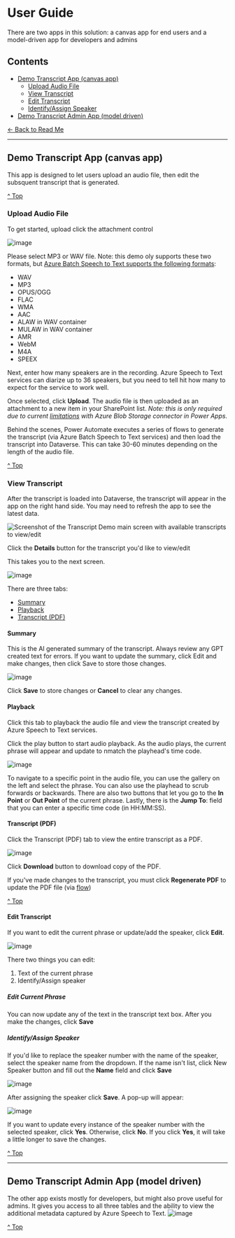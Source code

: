 # User Guide
There are two apps in this solution: a canvas app for end users and a model-driven app for developers and admins

## Contents
- [Demo Transcript App (canvas app)](#demo-transcript-app-canvas-app)
  - [Upload Audio File](#upload-audio-file)
  - [View Transcript](#view-transcript)
  - [Edit Transcript](#edit-transcript)
  - [Identify/Assign Speaker](#identifyassign-speaker)
- [Demo Transcript Admin App (model driven)](#demo-transcript-admin-app-model-driven)


[← Back to Read Me](readme.md#contents)

***

## Demo Transcript App (canvas app)
This app is designed to let users upload an audio file, then edit the subsquent transcript that is generated.  

[^ Top](#contents)

### Upload Audio File
To get started, upload click the attachment control

![image](https://github.com/user-attachments/assets/acc8c6eb-48b8-46ce-8992-77817582fd2a)

Please select MP3 or WAV file.  Note: this demo oly supports these two formats, but [Azure Batch Speech to Text supports the following formats](https://learn.microsoft.com/en-us/azure/ai-services/speech-service/batch-transcription-audio-data?tabs=portal#supported-audio-formats-and-codecs):
- WAV
- MP3
- OPUS/OGG
- FLAC
- WMA
- AAC
- ALAW in WAV container
- MULAW in WAV container
- AMR
- WebM
- M4A
- SPEEX

Next, enter how many speakers are in the recording.  Azure Speech to Text services can diarize up to 36 speakers, but you need to tell hit how many to expect for the service to work well.  

Once selected, click **Upload**.  The audio file is then uploaded as an attachment to a new item in your SharePoint list.  *Note: this is only required due to current [limitations](#limitations) with Azure Blob Storage connector in Power Apps.*

Behind the scenes, Power Automate executes a series of flows to generate the transcript (via Azure Batch Speech to Text services) and then load the transcript into Dataverse. This can take 30-60 minutes depending on the length of the audio file. 

[^ Top](#contents)

### View Transcript
After the transcript is loaded into Dataverse, the transcript will appear in the app on the right hand side. You may need to refresh the app to see the latest data. 

![Screenshot of the Transcript Demo main screen with available transcripts to view/edit](https://github.com/user-attachments/assets/ef4f7de4-47b0-45db-a5b3-f5664fd1c383)

Click the **Details** button for the transcript you'd like to view/edit

This takes you to the next screen.  

![image](https://github.com/user-attachments/assets/feb2bc91-5aa1-41b3-a83a-0934e6d6e82b)

There are three tabs:
- [Summary](#summary)
- [Playback](#playback)
- [Transcript (PDF)](#transcript-pdf)

#### Summary

This is the AI generated summary of the transcript.  Always review any GPT created text for errors. If you want to update the summary, click Edit and make changes, then click Save to store those changes.

![image](https://github.com/user-attachments/assets/fc0baa2b-f751-4736-aa62-a79dec48048e)


Click **Save** to store changes or **Cancel** to clear any changes. 

#### Playback
Click this tab to playback the audio file and view the transcript created by Azure Speech to Text services.


Click the play button to start audio playback.  As the audio plays, the current phrase will appear and update to nmatch the playhead's time code.

![image](https://github.com/user-attachments/assets/c96cf728-4671-41b4-b82f-4851baf705f4)

To navigate to a specific point in the audio file, you can use the gallery on the left and select the phrase. You can also use the playhead to scrub forwards or backwards.  There are also two buttons that let you go to the **In Point** or **Out Point** of the current phrase. Lastly, there is the **Jump To**: field that you can enter a specific time code (in HH:MM:SS).  

#### Transcript (PDF)

Click the Transcript (PDF) tab to view the entire transcript as a PDF. 

![image](https://github.com/user-attachments/assets/db9f3016-17ff-4854-a98f-4d279afc2534)
 
Click **Download** button to download copy of the PDF.

If you've made changes to the transcript, you must click **Regenerate PDF** to update the PDF file (via [flow](developer-guide.md#pa---create-transcript-document))


[^ Top](#contents)

#### Edit Transcript
If you want to edit the current phrase or update/add the speaker, click **Edit**. 

![image](https://github.com/user-attachments/assets/e80d9a83-cae5-46e2-aa91-ec65e937a05d)

There two things you can edit:
1. Text of the current phrase
2. Identify/Assign speaker

##### Edit Current Phrase
You can now update any of the text in the transcript text box.  After you make the changes, click **Save**

##### Identify/Assign Speaker
If you'd like to replace the speaker number with the name of the speaker, select the speaker name from the dropdown.  If the name isn't list, click New Speaker button and fill out the **Name** field and click **Save**

![image](https://github.com/microsoft/Federal-Business-Applications/assets/12347531/7f3e495c-a2c9-429e-8e6a-e368373439a3)

After assigning the speaker click **Save**.  A pop-up will appear:

![image](https://github.com/microsoft/Federal-Business-Applications/assets/12347531/3fed044e-bdbd-4801-9165-21f19755fd37)

If you want to update every instance of the speaker number with the selected speaker, click **Yes**. Otherwise, click **No**. If you click **Yes**, it will take a little longer to save the changes.

[^ Top](#contents)
***

## Demo Transcript Admin App (model driven)

The other app exists mostly for developers, but might also prove useful for admins.  It gives you access to all three tables and the ability to view the additional metadata captured by Azure Speech to Text. 
![image](https://github.com/microsoft/Federal-Business-Applications/assets/12347531/c88bdb6f-4f18-45b9-b4cb-d8b0b4dd7560)

[^ Top](#contents)
